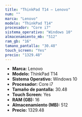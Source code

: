 ```yaml
---
title: "ThinkPad T14 — Lenovo"
num: ""
marca: "Lenovo"
modelo: "ThinkPad T14"
procesador: "Core i7"
sistema_operativo: "Windows 10"
almacenamiento_mb: "512"
ram_gb: "16"
tamano_pantalla: "30.48"
touch_screen: "Yes"
precio: "1329.48"
---
```

<ul>
<li><strong>Marca:</strong> Lenovo</li>
<li><strong>Modelo:</strong> ThinkPad T14</li>
<li><strong>Sistema Operativo:</strong> Windows 10</li>
<li><strong>Procesador:</strong> Core i7 </li>
<li><strong>Tamaño de pantalla:</strong> 30.48</li>
<li><strong>Touch Screen:</strong> Yes</li>
<li><strong>RAM (GB):</strong> 16</li>
<li><strong>Almacenamiento (MB):</strong> 512</li>
<li><strong>Precio:</strong> 1329.48</li>
</ul>